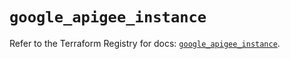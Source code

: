 # `google_apigee_instance`

Refer to the Terraform Registry for docs: [`google_apigee_instance`](https://registry.terraform.io/providers/hashicorp/google/5.39.1/docs/resources/apigee_instance).

